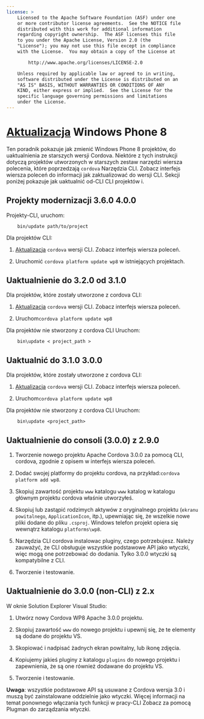 ```yaml
---
license: >
    Licensed to the Apache Software Foundation (ASF) under one
    or more contributor license agreements.  See the NOTICE file
    distributed with this work for additional information
    regarding copyright ownership.  The ASF licenses this file
    to you under the Apache License, Version 2.0 (the
    "License"); you may not use this file except in compliance
    with the License.  You may obtain a copy of the License at

        http://www.apache.org/licenses/LICENSE-2.0

    Unless required by applicable law or agreed to in writing,
    software distributed under the License is distributed on an
    "AS IS" BASIS, WITHOUT WARRANTIES OR CONDITIONS OF ANY
    KIND, either express or implied.  See the License for the
    specific language governing permissions and limitations
    under the License.
---
```


# <a href="../android/upgrade.html">Aktualizacja</a> Windows Phone 8

Ten poradnik pokazuje jak zmienić Windows Phone 8 projektów, do uaktualnienia ze starszych wersji Cordova. Niektóre z tych instrukcji dotyczą projektów utworzonych w starszych zestaw narzędzi wiersza polecenia, które poprzedzają `cordova` Narzędzia CLI. Zobacz interfejs wiersza poleceń do informacji jak zaktualizować do wersji CLI. Sekcji poniżej pokazuje jak uaktualnić od-CLI CLI projektów i.

## Projekty modernizacji 3.6.0 4.0.0

Projekty-CLI, uruchom:

        bin/update path/to/project
    

Dla projektów CLI:

1.  <a href="../android/upgrade.html">Aktualizacja</a> `cordova` wersji CLI. Zobacz interfejs wiersza poleceń.

2.  Uruchomić `cordova platform update wp8` w istniejących projektach.

## Uaktualnienie do 3.2.0 od 3.1.0

Dla projektów, które zostały utworzone z cordova CLI:

1.  <a href="../android/upgrade.html">Aktualizacja</a> `cordova` wersji CLI. Zobacz interfejs wiersza poleceń.

2.  Uruchom`cordova platform update wp8`

Dla projektów nie stworzony z cordova CLI Uruchom:

        bin\update < project_path >
    

## Uaktualnić do 3.1.0 3.0.0

Dla projektów, które zostały utworzone z cordova CLI:

1.  <a href="../android/upgrade.html">Aktualizacja</a> `cordova` wersji CLI. Zobacz interfejs wiersza poleceń.

2.  Uruchom`cordova platform update wp8`

Dla projektów nie stworzony z cordova CLI Uruchom:

        bin\update <project_path>
    

## Uaktualnienie do consoli (3.0.0) z 2.9.0

1.  Tworzenie nowego projektu Apache Cordova 3.0.0 za pomocą CLI, cordova, zgodnie z opisem w interfejs wiersza poleceń.

2.  Dodać swojej platformy do projektu cordova, na przykład:`cordova
platform add wp8`.

3.  Skopiuj zawartość projektu `www` katalogu `www` katalog w katalogu głównym projektu cordova właśnie utworzyłeś.

4.  Skopiuj lub zastąpić rodzimych aktywów z oryginalnego projektu (`ekranu powitalnego`, `ApplicationIcon`, itp.), upewniając się, że wszelkie nowe pliki dodane do pliku `.csproj`. Windows telefon projekt opiera się wewnątrz katalogu `platforms\wp8`.

5.  Narzędzia CLI cordova instalowac pluginy, czego potrzebujesz. Należy zauważyć, że CLI obsługuje wszystkie podstawowe API jako wtyczki, więc mogą one potrzebować do dodania. Tylko 3.0.0 wtyczki są kompatybilne z CLI.

6.  Tworzenie i testowanie.

## Uaktualnienie do 3.0.0 (non-CLI) z 2.x

W oknie Solution Explorer Visual Studio:

1.  Utwórz nowy Cordova WP8 Apache 3.0.0 projektu.

2.  Skopiuj zawartość `www` do nowego projektu i upewnij się, że te elementy są dodane do projektu VS.

3.  Skopiować i nadpisać żadnych ekran powitalny, lub ikonę zdjęcia.

4.  Kopiujemy jakieś pluginy z katalogu `plugins` do nowego projektu i zapewnienia, że są one również dodawane do projektu VS.

5.  Tworzenie i testowanie.

**Uwaga**: wszystkie podstawowe API są usuwane z Cordova wersja 3.0 i muszą być zainstalowane oddzielnie jako wtyczki. Więcej informacji na temat ponownego włączania tych funkcji w pracy-CLI Zobacz za pomocą Plugman do zarządzania wtyczki.